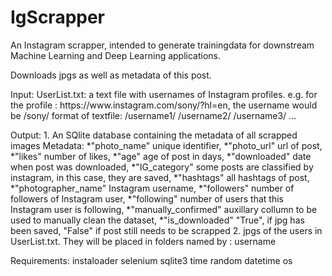 # IgScrapper
<p>
An Instagram scrapper, intended to generate trainingdata for downstream Machine Learning and Deep Learning applications. 
<p>    
Downloads jpgs as well as metadata of this post.
<p>    
Input: UserList.txt: a text file with usernames of Instagram profiles.
    e.g. for the profile : https://www.instagram.com/sony/?hl=en, the username would be /sony/  
    format of textfile:   
    /username1/  
    /username2/  
    /username3/  
    ...  
 <p>    
 Output:
     1. An SQlite database containing the metadata of all scrapped images
        Metadata: *"photo_name" unique identifier, 
                  *"photo_url" url of post, 
                  *"likes" number of likes, 
                  *"age" age of post in days, 
                  *"downloaded" date when post was downloaded, 
                  *"IG_category" some posts are classified by instagram, in this case, they are saved, 
                  *"hashtags" all hashtags of post, 
                  *"photographer_name" Instagram username, 
                  *"followers" number of followers of Instagram user, 
                  *"following" number of users that this Instagram user is following, 
                  *"manually_confirmed" auxillary collumn to be used to manually clean the dataset, 
                  *"is_downloaded" "True", if jpg has been saved, "False" if post still needs to be scrapped
     2. jpgs of the users in UserList.txt. They will be placed in folders named by : username
 <p>    
 Requirements:
      instaloader
      selenium 
      sqlite3
      time
      random
      datetime
      os
  


 

